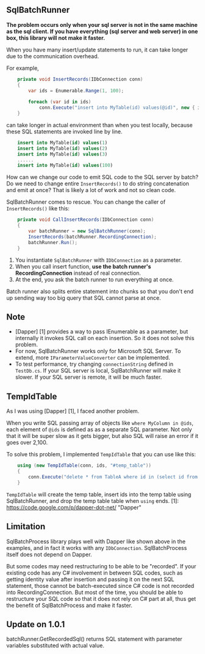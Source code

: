 SqlBatchRunner
-----------

**The problem occurs only when your sql server is not in the same machine as the sql client. If you have everything (sql server and web server) in one box, this library will not make it faster.**

When you have many insert/update statements to run, it can take longer due to the communication overhead.

For example,
```c#
    private void InsertRecords(IDbConnection conn)
    {
        var ids = Enumerable.Range(1, 100);
        
        foreach (var id in ids)
            conn.Execute("insert into MyTable(id) values(@id)", new { id });
    }
```
can take longer in actual environment than when you test locally, because these SQL statements are invoked 
line by line.

```sql
    insert into MyTable(id) values(1)
    insert into MyTable(id) values(2)
    insert into MyTable(id) values(3)
    ......
    insert into MyTable(id) values(100)
```

How can we change our code to emit SQL code to the SQL server by batch? Do we need to change entire 
```InsertRecords()``` to do string concatenation and emit at once? That is likely a lot of work and not so clean code.

SqlBatchRunner comes to rescue. You can change the caller of ```InsertRecords()``` like this:
```c#
    private void CallInsertRecords(IDbConnection conn)
    {
        var batchRunner = new SqlBatchRunner(conn);
        InsertRecords(batchRunner.RecordingConnection);
        batchRunner.Run();
    }
```
1. You instantiate ```SqlBatchRunner``` with ```IDbConnection``` as a parameter. 
2. When you call insert function, **use the batch runner's RecordingConnection** instead of real connection. 
3. At the end, you ask the batch runner to run everything at once.

Batch runner also splits entire statement into chunks so that you don't end up sending way too big query that SQL cannot parse at once.

Note
-----------
* [Dapper] [1] provides a way to pass IEnumerable as a parameter, but internally it invokes SQL call on each insertion. So it does not solve this problem.
* For now, SqlBatchRunner works only for Microsoft SQL Server. To extend, more ```IParameterValueConverter``` can be implemented.
* To test performance, try changing ```connectionString``` defined in ```TestDb.cs```. If your SQL server is local, SqlBatchRunner will make it slower. If your SQL server is remote, it will be much faster.

TempIdTable
-----------
As I was using [Dapper] [1], I faced another problem. 

When you write SQL passing array of objects like 
```where MyColumn in @ids```, each element of ```@ids``` is defined as as a separate SQL parameter. 
Not only that it will be super slow as it gets bigger, but also SQL will raise an error if it goes over 2,100.

To solve this problem, I implemented ```TempIdTable``` that you can use like this:
```c#
    using (new TempIdTable(conn, ids, "#temp_table"))
    {
        conn.Execute("delete * from TableA where id in (select id from #temp_table)");
    }
```
```TempIdTable``` will create the temp table, insert ids into the temp table using SqlBatchRunner, and 
drop the temp table table when ```using``` ends.
[1]: https://code.google.com/p/dapper-dot-net/ "Dapper"

Limitation
-------------
SqlBatchProcess library plays well with Dapper like shown above in the examples, and in fact it works with any ```IDbConnection```. SqlBatchProcess itself does not depend on Dapper.

But some codes may need restructuring to be able to be "recorded". If your existing code has any C# involvement in between SQL codes, such as getting identity value after insertion and passing it on the next SQL statement, those cannot be batch-executed since C# code is not recorded into RecordingConnection. But most of the time, you should be able to restructure your SQL code so that it does not rely on C# part at all, thus get the benefit of SqlBatchProcess and make it faster.

Update on 1.0.1
-------------
batchRunner.GetRecordedSql() returns SQL statement with parameter variables substituted with actual value.
